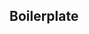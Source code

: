 ## Boilerplate

<!DOCTYPE html>
<html lang="en">
  <head>
    <meta charset="UTF-8" />
    <meta name="viewport" content="width=device-width, initial-scale=1.0" />
    <title>React Template</title>
  </head>
  <body>
    <div id="root"></div>
  </body>
  <script src="https://www.unpkg.com/react@18.2.0/umd/react.development.js"></script>
  <script src="https://www.unpkg.com/react-dom@18.2.0/umd/react-dom.development.js"></script>
  <script src="https://unpkg.com/@babel/standalone/babel.min.js"></script>
  <script type="text/babel">
    // My Code goes here;
  </script>
</html>
